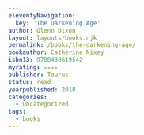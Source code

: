 ```yaml
---
eleventyNavigation:
  key: 'The Darkening Age'
author: Glenn Dixon
layout: layouts/books.njk
permalink: /books/the-darkening-age/
bookauthor: Catherine Nixey
isbn13: 9788430619542
myrating: ★★★★
publisher: Taurus
status: read
yearpublished: 2018
categories:
  - Uncategorized
tags:
  - books
---
```

